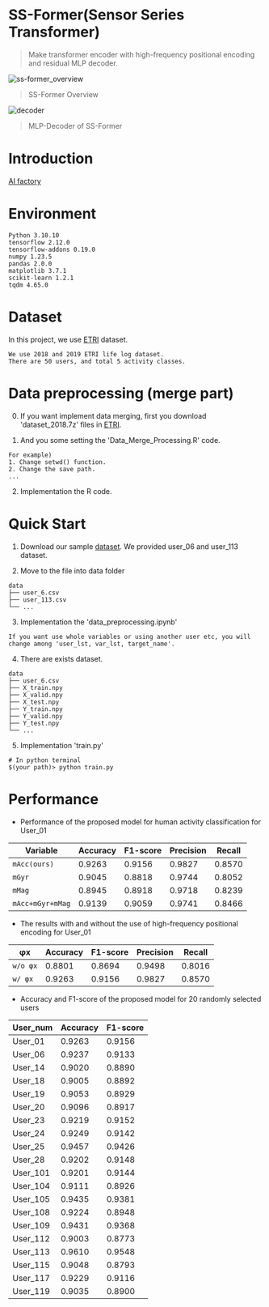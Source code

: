 # SS-Former(Sensor Series Transformer)
> Make transformer encoder with high-frequency positional encoding and residual MLP decoder.  
  
![ss-former_overview](https://user-images.githubusercontent.com/98331298/231897843-e5542980-6b6d-4de3-87ee-fc77ab7a225c.jpg)  
> SS-Former Overview    
    
![decoder](https://user-images.githubusercontent.com/98331298/231897806-3496fde7-fd5b-4dfa-899e-7f3e52d029c5.jpg)  
> MLP-Decoder of SS-Former  
  
# Introduction
[AI factory](https://aifactory.space/competition/detail/2234)
   
# Environment
```
Python 3.10.10  
tensorflow 2.12.0
tensorflow-addons 0.19.0
numpy 1.23.5
pandas 2.0.0
matplotlib 3.7.1
scikit-learn 1.2.1
tqdm 4.65.0
```
 
# Dataset
In this project, we use [ETRI](https://nanum.etri.re.kr/share/schung1/ETRILifelogDataset2020?lang=ko_KR) dataset.
```
We use 2018 and 2019 ETRI life log dataset.
There are 50 users, and total 5 activity classes.
```  
  
# Data preprocessing (merge part)
0. If you want implement data merging, first you download 'dataset_2018.7z' files in [ETRI](https://nanum.etri.re.kr/share/schung1/ETRILifelogDataset2020?lang=ko_KR). 

1. And you some setting the 'Data_Merge_Processing.R' code.
```
For example)
1. Change setwd() function. 
2. Change the save path.
...
```

2. Implementation the R code.
    
# Quick Start
1. Download our sample [dataset](https://drive.google.com/drive/folders/1DySSvBUnbMDBzxwmg7po3wxM9bS0zAtM?usp=sharing). We provided user_06 and user_113 dataset.
  
2. Move to the file into data folder
```
data
├── user_6.csv
├── user_113.csv
└── ...
```
  
3. Implementation the 'data_preprocessing.ipynb'
```
If you want use whole variables or using another user etc, you will change among 'user_lst, var_lst, target_name'.
```
  
 4. There are exists dataset.
 ```
data
├── user_6.csv
├── X_train.npy
├── X_valid.npy
├── X_test.npy
├── Y_train.npy
├── Y_valid.npy
├── Y_test.npy
└── ...
```
  
5. Implementation 'train.py'
```
# In python terminal
$(your path)> python train.py
```
  
# Performance 
- Performance of the proposed model for human activity classification for User_01  
  
| Variable | Accuracy | F1-score | Precision | Recall | 
| ------------- | ------------- | ------------- | ------------- | ------------- |
| `mAcc(ours)` | 0.9263 | 0.9156 | 0.9827 | 0.8570 |
| `mGyr` | 0.9045 | 0.8818 | 0.9744 | 0.8052 |
| `mMag` | 0.8945 | 0.8918 | 0.9718 | 0.8239 |
| `mAcc+mGyr+mMag` | 0.9139 | 0.9059 | 0.9741 | 0.8466 |
  
- The results with and without the use of high-frequency positional encoding for User_01  
   
| φx | Accuracy | F1-score | Precision | Recall | 
| ------------- | ------------- | ------------- | ------------- | ------------- |
| `w/o φx` | 0.8801 | 0.8694 | 0.9498 | 0.8016 |
| `w/ φx` | 0.9263 | 0.9156 | 0.9827 | 0.8570 |

- Accuracy and F1-score of the proposed model for 20 randomly selected users  
   
| User_num | Accuracy | F1-score |  
| ------------- | ------------- | ------------- | 
| User_01 | 0.9263 | 0.9156 | 
| User_06 | 0.9237 | 0.9133 | 
| User_14 | 0.9020 | 0.8890 | 
| User_18 | 0.9005 | 0.8892 | 
| User_19 | 0.9053 | 0.8929 | 
| User_20 | 0.9096 | 0.8917 | 
| User_23 | 0.9219 | 0.9152 | 
| User_24 | 0.9249 | 0.9142 | 
| User_25 | 0.9457 | 0.9426 | 
| User_28 | 0.9202 | 0.9148 | 
| User_101 | 0.9201 | 0.9144 | 
| User_104 | 0.9111 | 0.8926 | 
| User_105 | 0.9435 | 0.9381 | 
| User_108 | 0.9224 | 0.8948 | 
| User_109 | 0.9431 | 0.9368 | 
| User_112 | 0.9003 | 0.8773 | 
| User_113 | 0.9610 | 0.9548 | 
| User_115 | 0.9048 | 0.8793 | 
| User_117 | 0.9229 | 0.9116 | 
| User_119 | 0.9035 | 0.8900 | 
